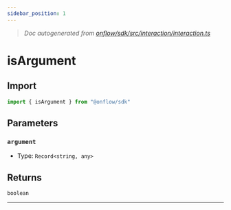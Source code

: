 ```yaml
---
sidebar_position: 1
---
```


> _Doc autogenerated from [onflow/sdk/src/interaction/interaction.ts](https://github.com/onflow/fcl-js/tree/master/packages/sdk/src/interaction/interaction.ts)_

# isArgument


## Import

```typescript
import { isArgument } from "@onflow/sdk"
```


## Parameters

### `argument` 
- Type: `Record<string, any>`



## Returns

`boolean`


---